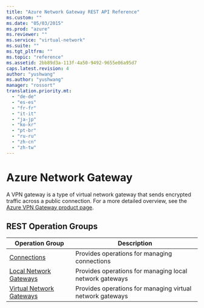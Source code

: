 ```yaml
---
title: "Azure Network Gateway REST API Reference"
ms.custom: ""
ms.date: "05/03/2015"
ms.prod: "azure"
ms.reviewer: ""
ms.service: "virtual-network"
ms.suite: ""
ms.tgt_pltfrm: ""
ms.topic: "reference"
ms.assetid: 2bb89d3a-113f-4a50-9492-9655e06a95d7
caps.latest.revision: 4
author: "yushwang"
ms.author: "yushwang"
manager: "rossort"
translation.priority.mt: 
  - "de-de"
  - "es-es"
  - "fr-fr"
  - "it-it"
  - "ja-jp"
  - "ko-kr"
  - "pt-br"
  - "ru-ru"
  - "zh-cn"
  - "zh-tw"
---
```

# Azure Network Gateway
A VPN gateway is a type of virtual network gateway that sends encrypted traffic across a public connection. For a more detailed overview, see the [Azure VPN Gateway product page](https://azure.microsoft.com/services/vpn-gateway). 

## REST Operation Groups

|Operation Group|Description|
|---|---|
|[Connections](connections.md)  |Provides operations for managing connections|
|[Local Network Gateways ](local-network-gateways.md) | Provides operations for managing local network gateways|
|[Virtual Network Gateways](virtual-network-gateways.md) |Provides operations for managing virtual network gateways| 

